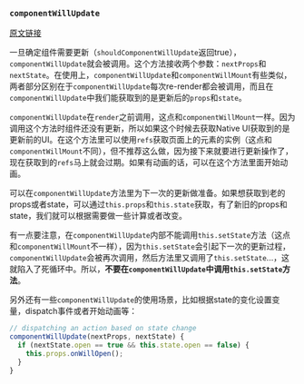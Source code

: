 ### `componentWillUpdate`

[原文链接](https://developmentarc.gitbooks.io/react-indepth/content/life_cycle/update/tapping_into_componentwillupdate.html)

​	一旦确定组件需要更新（`shouldComponentWillUpdate`返回true），`componentWillUpdate`就会被调用。这个方法接收两个参数：`nextProps`和`nextState`。在使用上，`componentWillUpdate`和`componentWillMount`有些类似，两者部分区别在于`componentWillUpdate`每次re-render都会被调用，而且在`componentWillUpdate`中我们能获取到的是更新后的`props`和`state`。

​	`componentWillUpdate`在`render`之前调用，这点和`componentWillMount`一样。因为调用这个方法时组件还没有更新，所以如果这个时候去获取Native UI获取到的是更新前的UI。在这个方法里可以使用`refs`获取页面上的元素的实例（这点和`componentWillMount`不同），但不推荐这么做，因为接下来就要进行更新操作了，现在获取到的`refs`马上就会过期。如果有动画的话，可以在这个方法里面开始动画。

​	可以在`componentWillUpdate`方法里为下一次的更新做准备。如果想获取到老的props或者state，可以通过`this.props`和`this.state`获取，有了新旧的props和state，我们就可以根据需要做一些计算或者改变。

​	有一点要注意，在`componentWillUpdate`内部不能调用`this.setState`方法（这点和`componentWillMount`不一样），因为`this.setState`会引起下一次的更新过程，`componentWillUpdate`会被再次调用，然后方法里又调用了`this.setState`...，这就陷入了死循环中。所以，__不要在`componentWillUpdate`中调用`this.setState`方法__。

​	另外还有一些`componentWillUpdate`的使用场景，比如根据state的变化设置变量，dispatch事件或者开始动画等：

```javascript
// dispatching an action based on state change
componentWillUpdate(nextProps, nextState) {
  if (nextState.open == true && this.state.open == false) {
    this.props.onWillOpen();
  }
}
```

